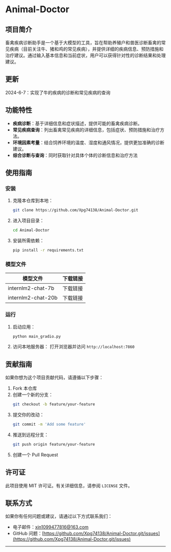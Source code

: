 # Animal-Doctor
## 项目简介
畜禽疾病诊断助手是一个基于大模型的工具，旨在帮助养殖户和兽医诊断畜禽的常见疾病（目前关注牛、猪和鸡的常见疾病），并提供详细的疾病信息、预防措施和治疗建议。通过输入基本信息和当前症状，用户可以获得针对性的诊断结果和处理建议。

## 更新
2024-6-7：实现了牛的疾病的诊断和常见疾病的查询


## 功能特性
- **疾病诊断**：基于详细信息和症状描述，提供可能的畜禽疾病诊断。
- **常见疾病查询**：列出畜禽常见疾病的详细信息，包括症状、预防措施和治疗方法。
- **环境因素考量**：结合饲养环境的温度、湿度和通风情况，提供更加准确的诊断建议。
- **综合诊断与查询**：同时获取针对具体个体的诊断信息和治疗方法

## 使用指南

### 安装

1. 克隆本仓库到本地：
    ```bash
    git clone https://github.com/Xpg74138/Animal-Doctor.git
    ```
2. 进入项目目录：
    ```bash
    cd Animal-Doctor
    ```
3. 安装所需依赖：
    ```bash
    pip install -r requirements.txt
    ```

### 模型文件

模型文件|	下载链接
--|--
internlm2-chat-7b|	下载链接
internlm2-chat-20b|	下载链接

### 运行

1. 启动应用：
    ```bash
    python main_gradio.py
    ```
2. 访问本地服务器：
    打开浏览器并访问 `http://localhost:7860`



## 贡献指南

如果你想为这个项目贡献代码，请遵循以下步骤：

1. Fork 本仓库
2. 创建一个新的分支：
    ```bash
    git checkout -b feature/your-feature
    ```
3. 提交你的改动：
    ```bash
    git commit -m 'Add some feature'
    ```
4. 推送到远程分支：
    ```bash
    git push origin feature/your-feature
    ```
5. 创建一个 Pull Request

## 许可证

此项目使用 MIT 许可证。有关详细信息，请参阅 `LICENSE` 文件。

## 联系方式

如果你有任何问题或建议，请通过以下方式联系我们：

- 电子邮件：xin1099477816@163.com
- GitHub 问题：[https://github.com/Xpg74138/Animal-Doctor.git/issues](https://github.com/Xpg74138/Animal-Doctor.git/issues)

---
